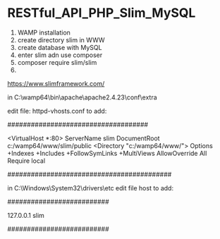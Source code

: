 # RESTful_API_PHP_Slim_MySQL

1. WAMP installation
2. create directory slim in WWW
3. create database with MySQL
4. enter slim adn use composer    
5. composer require slim/slim
6.
https://www.slimframework.com/


in C:\wamp64\bin\apache\apache2.4.23\conf\extra

edit file: httpd-vhosts.conf to add:

####################################

<VirtualHost *:80>
	ServerName slim
	DocumentRoot c:/wamp64/www/slim/public
	<Directory  "c:/wamp64/www/">
		Options +Indexes +Includes +FollowSymLinks +MultiViews
		AllowOverride All
		Require local
	</Directory>
</VirtualHost>

##########################################

in C:\Windows\System32\drivers\etc
edit file host to add:

##########################

127.0.0.1 slim

##########################
